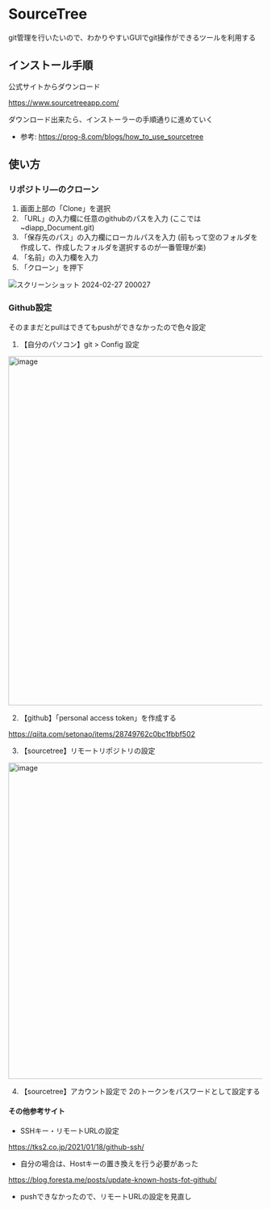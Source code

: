 # SourceTree
git管理を行いたいので、わかりやすいGUIでgit操作ができるツールを利用する

## インストール手順

公式サイトからダウンロード

https://www.sourcetreeapp.com/

ダウンロード出来たら、インストーラーの手順通りに進めていく

* 参考: https://prog-8.com/blogs/how_to_use_sourcetree

## 使い方 

### リポジトリ―のクローン

1. 画面上部の「Clone」を選択
2. 「URL」の入力欄に任意のgithubのパスを入力 (ここでは~diapp_Document.git)
3. 「保存先のパス」の入力欄にローカルパスを入力
(前もって空のフォルダを作成して、作成したフォルダを選択するのが一番管理が楽)
4. 「名前」の入力欄を入力
5. 「クローン」を押下

![スクリーンショット 2024-02-27 200027](https://github.com/diapp0227/diapp_Document/assets/161457009/203eacfc-5363-461b-b2b3-cc77a1a0f05b)

### Github設定

そのままだとpullはできてもpushができなかったので色々設定

1. 【自分のパソコン】git > Config 設定 

<img width="691" alt="image" src="https://github.com/diapp0227/diapp_Document/assets/161457009/d6663363-5898-4e17-90bd-191d2e920b4a">

2. 【github】「personal access token」を作成する

https://qiita.com/setonao/items/28749762c0bc1fbbf502

3. 【sourcetree】リモートリポジトリの設定

<img width="626" alt="image" src="https://github.com/diapp0227/diapp_Document/assets/161457009/b941acb5-3d51-4e2c-81e7-43644d4d4fcf">

4. 【sourcetree】アカウント設定で 2のトークンをパスワードとして設定する

#### その他参考サイト

* SSHキー・リモートURLの設定

https://tks2.co.jp/2021/01/18/github-ssh/

* 自分の場合は、Hostキーの置き換えを行う必要があった

https://blog.foresta.me/posts/update-known-hosts-fot-github/

* pushできなかったので、リモートURLの設定を見直し


